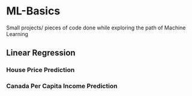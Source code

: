 # ML-Basics
Small projects/ pieces of code done while exploring the path of Machine Learning

## Linear Regression
### House Price Prediction
### Canada Per Capita Income Prediction
